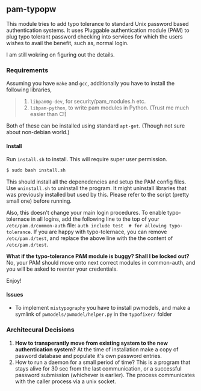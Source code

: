 ## pam-typopw

This module tries to add typo tolerance to standard Unix password
based authentication systems. It uses Pluggable authentication module
(PAM) to plug typo tolerant password checking into services for which
the users wishes to avail the benefit, such as, normal login. 

I am still wokring on figuring out the details. 

### Requirements

Assuming you have `make` and `gcc`, additionally you have to
install the following libraries, 
>1. `libpam0g-dev`, for security/pam_modules.h etc.
>2. `libpam-python`, to write pam modules in Python. (Trust me much easier than C!)

Both of these can be installed using standard `apt-get`. (Though not
sure about non-debian world.)

<!--### How to? 
We have two implementation of this module--one in C and another in 
Python2.7. I shall explain them below in order.
 
#### C implementation
Compile the pam_module by running, `make`. If the compilation runs
good, you should get a shared library file named "pam_pwtypo.so".  We
shall explain how to add this pam module into action. First, lets do a
test run. 
```bash
$ sudo echo "auth requisite ${pwd}/pam_pwrypo.so" > /etc/pam.d/test 
$ python test_pam.py
```

If it asks for your login credentials, then you have correct
compilation of the `pam_pwtypo.so` module. Now, you just have to add
the line that you put inside `/etc/pam.d/test` file to the service
files (found in /etc/pam.d) where you wish to use typo tolerance. Add
the line before `pam_unix`.


#### Python implementation
-->
#### Install
Run `install.sh` to install. This will require super user permission.
```bash
$ sudo bash install.sh
```
This should install all the depenedencies and setup the PAM config files. Use `uninstall.sh` to uninstall the program. It might uninstall libraries that was previously installed but used by this. Please refer to the script (pretty small one) before running.

Also, this doesn't change your main login procedures. To enable typo-tolernace in all logins, add the following line to the top of your `/etc/pam.d/common-auth` file: `auth include test  # for allowing typo-tolerance`.
If you are happy with typo-tolernace, you can remove `/etc/pam.d/test`, and replace the above line with the the content of `/etc/pam.d/test`.  

**What if the typo-tolerance PAM module is buggy? Shall I be locked out?**   
No, your PAM should move onto next correct modules in common-auth, and you will be asked to reenter your credentials.   

Enjoy!


#### Issues
* To implement `mistypography` you have to install pwmodels, and make
  a symlink of `pwmodels/pwmodel/helper.py` in the `typofixer/` folder

### Architecural Decisions
1.  **How to transperantly move from existing system to the new
    authentication system?** At the time of installation make a copy of
    pasword database and populate it's own password entries.
2.  How to run a daemon for a small period of time? This is a program
    that stays alive for 30 sec from the last communication, or a
    successful password submission (whichever is earlier). The process
    communicates with the caller process via a unix socket. 
